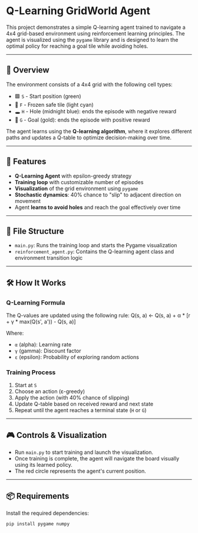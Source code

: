# Q-Learning GridWorld Agent

This project demonstrates a simple Q-learning agent trained to navigate a 4x4 grid-based environment using reinforcement learning principles. The agent is visualized using the `pygame` library and is designed to learn the optimal policy for reaching a goal tile while avoiding holes.

---

## 🧠 Overview

The environment consists of a 4x4 grid with the following cell types:

- 🟩 `S` - Start position (green)
- 🧊 `F` - Frozen safe tile (light cyan)
- 🕳️ `H` - Hole (midnight blue): ends the episode with negative reward
- 🏁 `G` - Goal (gold): ends the episode with positive reward

The agent learns using the **Q-learning algorithm**, where it explores different paths and updates a Q-table to optimize decision-making over time.

---

## 🚀 Features

- **Q-Learning Agent** with epsilon-greedy strategy
- **Training loop** with customizable number of episodes
- **Visualization** of the grid environment using `pygame`
- **Stochastic dynamics**: 40% chance to "slip" to adjacent direction on movement
- Agent **learns to avoid holes** and reach the goal effectively over time

---

## 📂 File Structure

- `main.py`: Runs the training loop and starts the Pygame visualization
- `reinforcement_agent.py`: Contains the Q-learning agent class and environment transition logic

---

## 🛠️ How It Works

### Q-Learning Formula

The Q-values are updated using the following rule:
Q(s, a) ← Q(s, a) + α * [r + γ * max(Q(s', a')) - Q(s, a)]


Where:
- `α` (alpha): Learning rate
- `γ` (gamma): Discount factor
- `ε` (epsilon): Probability of exploring random actions

### Training Process

1. Start at `S`
2. Choose an action (ε-greedy)
3. Apply the action (with 40% chance of slipping)
4. Update Q-table based on received reward and next state
5. Repeat until the agent reaches a terminal state (`H` or `G`)

---

## 🎮 Controls & Visualization

- Run `main.py` to start training and launch the visualization.
- Once training is complete, the agent will navigate the board visually using its learned policy.
- The red circle represents the agent's current position.

---

## 📦 Requirements

Install the required dependencies:

```bash
pip install pygame numpy
